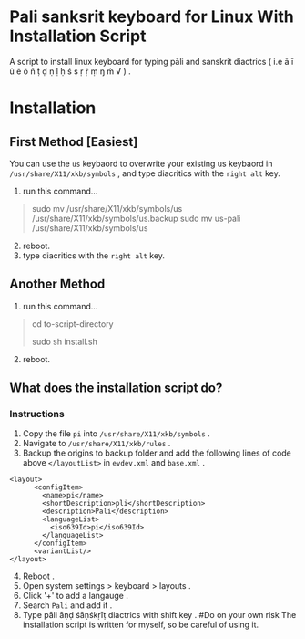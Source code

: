 # Pali sanksrit keyboard for Linux With Installation Script
A script to install linux keyboard for typing pāli and sanskrit diactrics ( i.e ā ī ū ē ō ñ ṭ ḍ ṇ ḷ ḥ ś ṣ ṛ ṝ ṃ ŋ ṁ √ ) .

# Installation
## First Method [Easiest]
You can use the `us` keybaord to overwrite your existing us keybaord in `/usr/share/X11/xkb/symbols` , and type diacritics with the `right alt` key.
1. run this command... 
> sudo mv /usr/share/X11/xkb/symbols/us /usr/share/X11/xkb/symbols/us.backup
> sudo mv us-pali /usr/share/X11/xkb/symbols/us
2. reboot.
3. type diacritics with the `right alt` key. 
## Another Method
1. run this command...
> cd to-script-directory
>
> sudo sh install.sh
2. reboot.
## What does the installation script do?

### Instructions
1. Copy the file `pi` into `/usr/share/X11/xkb/symbols` .
2. Navigate to `/usr/share/X11/xkb/rules` .
3. Backup the origins to backup folder and add the following lines of code above `</layoutList>` in `evdev.xml` and `base.xml` .
````
<layout>
      <configItem>
        <name>pi</name>
        <shortDescription>pli</shortDescription>
        <description>Pali</description>
        <languageList>
          <iso639Id>pi</iso639Id>
        </languageList>
      </configItem>
      <variantList/>
</layout>
````
4. Reboot .
5. Open system settings > keyboard > layouts . 
3. Click '+' to add a langauge .
4. Search `Pali` and add it .
11. Type pāli āṇḍ śāṇśkṛīṭ diactrics with shift key . 
#Do on your own risk
The installation script is written for myself, so be careful of using it.
